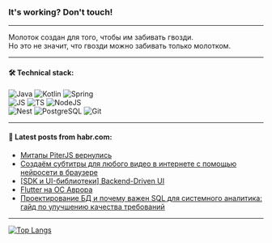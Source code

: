 ### It's working? Don't touch!

---
Молоток создан для того, чтобы им забивать гвозди. <br>
Но это не значит, что гвозди можно забивать только молотком.

---

#### 🛠️ Technical stack:

![Java](https://img.shields.io/badge/Java-informational?logo=Oracle&style=flat&logoColor=white&color=FF4500)
![Kotlin](https://img.shields.io/badge/Kotlin-informational?logo=Kotlin&style=flat&logoColor=white&color=774D97)
![Spring](https://img.shields.io/badge/SpringBoot-informational?logo=SpringBoot&style=flat&logoColor=white&color=6DB33F) <br>
![JS](https://img.shields.io/badge/JS-informational?logo=javaScript&style=flat&logoColor=black&color=F7Df1E)
![TS](https://img.shields.io/badge/TypeScript-informational?logo=typeScript&style=flat&logoColor=black&color=0667A8)
![NodeJS](https://img.shields.io/badge/NodeJS-informational?logo=node.js&style=flat&logoColor=white&color=70A760) <br>
![Nest](https://img.shields.io/badge/NestJS-informational?logo=NestJS&style=flat&logoColor=white&color=E0234E)
![PostgreSQL](https://img.shields.io/badge/PostgreSQL-informational?logo=PostgreSQL&style=flat&logoColor=white&color=DAA520)
![Git](https://img.shields.io/badge/Git-informational?logo=git&style=flat&logoColor=white&color=778899)

___

#### 💬 Latest posts from habr.com:

<!-- BLOG-POST-LIST:START -->
- [Митапы PiterJS вернулись](https://habr.com/ru/articles/761220/?utm_source=habrahabr&utm_medium=rss&utm_campaign=761220)
- [Создаём субтитры для любого видео в интернете с помощью нейросети в браузере](https://habr.com/ru/companies/yandex/articles/758782/?utm_source=habrahabr&utm_medium=rss&utm_campaign=758782)
- [[SDK и UI-библиотеки] Backend-Driven UI](https://habr.com/ru/articles/761202/?utm_source=habrahabr&utm_medium=rss&utm_campaign=761202)
- [Flutter на ОС Аврора](https://habr.com/ru/articles/761176/?utm_source=habrahabr&utm_medium=rss&utm_campaign=761176)
- [Проектирование БД и почему важен SQL для системного аналитика: гайд по улучшению качества требований](https://habr.com/ru/articles/760928/?utm_source=habrahabr&utm_medium=rss&utm_campaign=760928)
<!-- BLOG-POST-LIST:END -->

---
[![Top Langs](https://github-readme-stats-git-master-advtsetting-gmailcom.vercel.app/api/top-langs/?username=zloylis&langs_count=10&hide_title=false&title_color=e6edf3&size_weight=0.5&count_weight=0.5&layout=compact&hide_border=true&theme=dracula)](https://github.com/zloylis)

<!-- ![GitHub stats](https://github-readme-stats-git-master-advtsetting-gmailcom.vercel.app/api?username=zloylis&show_icons=true&hide_border=true&theme=dracula&hide_title=true&include_all_commits=true&count_private=true&hide=contribs&hide_rank=true) -->
